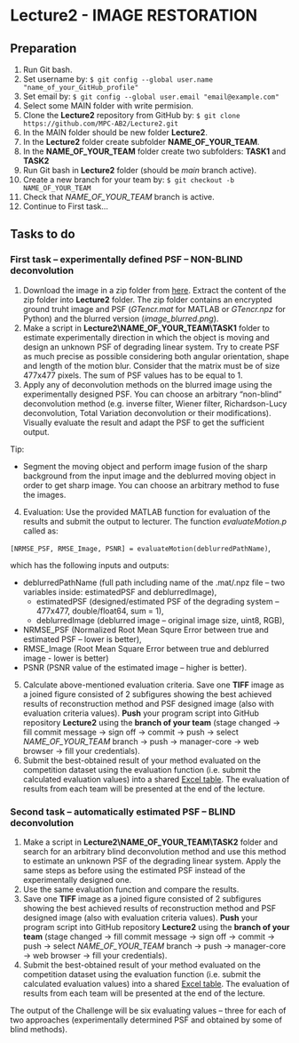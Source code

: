 # Lecture2 - IMAGE RESTORATION

## Preparation

1. Run Git bash.
2. Set username by: `$ git config --global user.name "name_of_your_GitHub_profile"`
3. Set email by: `$ git config --global user.email "email@example.com"`
4. Select some MAIN folder with write permision.
5. Clone the **Lecture2** repository from GitHub by: `$ git clone https://github.com/MPC-AB2/Lecture2.git`
6. In the MAIN folder should be new folder **Lecture2**.
7. In the **Lecture2** folder create subfolder **NAME_OF_YOUR_TEAM**.
8. In the **NAME_OF_YOUR_TEAM** folder create two subfolders: **TASK1** and **TASK2**
9. Run Git bash in **Lecture2** folder (should be *main* branch active).
10. Create a new branch for your team by: `$ git checkout -b NAME_OF_YOUR_TEAM`
11. Check that  *NAME_OF_YOUR_TEAM* branch is active.
12. Continue to First task...

## Tasks to do

### First task – experimentally defined PSF – NON-BLIND deconvolution

1. Download the image in a zip folder from [here](https://www.vut.cz/www_base/vutdisk.php?i=284634ab51). Extract the content of the zip folder into **Lecture2** folder. The zip folder contains an encrypted ground truht image and PSF (*GTencr.mat* for MATLAB or *GTencr.npz* for Python) and the blurred version (*image_blurred.png*).
2. Make a script in **Lecture2\NAME_OF_YOUR_TEAM\TASK1** folder to estimate experimentally direction in which the object is moving and design an unknown PSF of degrading linear system. Try to create PSF as much precise as possible considering both angular orientation, shape and length of the motion blur. Consider that the matrix must be of size 477x477 pixels. The sum of PSF values has to be equal to 1.
3. Apply any of deconvolution methods on the blurred image using the experimentally designed PSF. You can choose an arbitrary “non-blind” deconvolution method (e.g. inverse filter, Wiener filter, Richardson-Lucy deconvolution, Total Variation deconvolution or their modifications). Visually evaluate the result and adapt the PSF to get the sufficient output.

Tip:
* Segment the moving object and perform image fusion of the sharp background from the input image and the deblurred moving object in order to get sharp image. You can choose an arbitrary method to fuse the images.

4. Evaluation:
Use the provided MATLAB function for evaluation of the results and submit the output to lecturer. The function *evaluateMotion.p* called as:

`[NRMSE_PSF, RMSE_Image, PSNR] = evaluateMotion(deblurredPathName)`,

which has the following inputs and outputs:
* deblurredPathName (full path including name of the .mat/.npz file – two variables inside: estimatedPSF and deblurredImage),
  * estimatedPSF (designed/estimated PSF of the degrading system – 477x477, double/float64, sum = 1),
  * deblurredImage (deblurred image – original image size, uint8, RGB),
* NRMSE_PSF (Normalized Root Mean Squre Error between true and estimated PSF – lower is better),
* RMSE_Image (Root Mean Square Error between true and deblurred image - lower is better)
* PSNR (PSNR value of the estimated image – higher is better).

5. Calculate above-mentioned evaluation criteria. Save one **TIFF** image as a joined figure consisted of 2 subfigures showing the best achieved results of reconstruction method and PSF designed image (also with evaluation criteria values). **Push** your program script into GitHub repository **Lecture2** using the **branch of your team** (stage changed -> fill commit message -> sign off -> commit -> push -> select *NAME_OF_YOUR_TEAM* branch -> push -> manager-core -> web browser -> fill your credentials).
6. Submit the best-obtained result of your method evaluated on the competition dataset using the evaluation function (i.e. submit the calculated evaluation values) into a shared [Excel table](https://docs.google.com/spreadsheets/d/1Dcqqtwp8hEBAzghURJAHd9Jq7d0nSY__/edit?usp=sharing&ouid=112211468254352441667&rtpof=true&sd=true). The evaluation of results from each team will be presented at the end of the lecture.

### Second task – automatically estimated PSF – BLIND deconvolution

1. Make a script in **Lecture2\NAME_OF_YOUR_TEAM\TASK2** folder and search for an arbitrary blind deconvolution method and use this method to estimate an unknown PSF of the degrading linear system. Apply the same steps as before using the estimated PSF instead of the experimentally designed one.
2. Use the same evaluation function and compare the results.
3. Save one **TIFF** image as a joined figure consisted of 2 subfigures showing the best achieved results of reconstruction method and PSF designed image (also with evaluation criteria values). **Push** your program script into GitHub repository **Lecture2** using the **branch of your team** (stage changed -> fill commit message -> sign off -> commit -> push -> select *NAME_OF_YOUR_TEAM* branch -> push -> manager-core -> web browser -> fill your credentials).
4. Submit the best-obtained result of your method evaluated on the competition dataset using the evaluation function (i.e. submit the calculated evaluation values) into a shared [Excel table](https://docs.google.com/spreadsheets/d/1Dcqqtwp8hEBAzghURJAHd9Jq7d0nSY__/edit?usp=sharing&ouid=112211468254352441667&rtpof=true&sd=true). The evaluation of results from each team will be presented at the end of the lecture.

The output of the Challenge will be six evaluating values – three for each of two approaches (experimentally determined PSF and obtained by some of blind methods).

